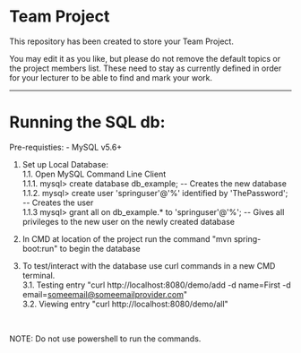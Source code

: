 # Team Project

This repository has been created to store your Team Project.

You may edit it as you like, but please do not remove the default topics or the project members list. These need to stay as currently defined in order for your lecturer to be able to find and mark your work.

---

# Running the SQL db:
Pre-requisties:
    - MySQL v5.6+

1. Set up Local Database: <br>
 1.1. Open MySQL Command Line Client<br>
 1.1.1. mysql> create database db_example; -- Creates the new database<br>
 1.1.2. mysql> create user 'springuser'@'%' identified by 'ThePassword'; -- Creates the user<br>
 1.1.3 mysql> grant all on db_example.* to 'springuser'@'%'; -- Gives all privileges to the new user on the newly created database<br>

2. In CMD at location of the project run the command "mvn spring-boot:run" to begin the database

3. To test/interact with the database use curl commands in a new CMD terminal.<br>
 3.1. Testing entry "curl http://localhost:8080/demo/add -d name=First -d email=someemail@someemailprovider.com"<br>
 3.2. Viewing entry "curl http://localhost:8080/demo/all"
 <br>
 
 NOTE: Do not use powershell to run the commands.
